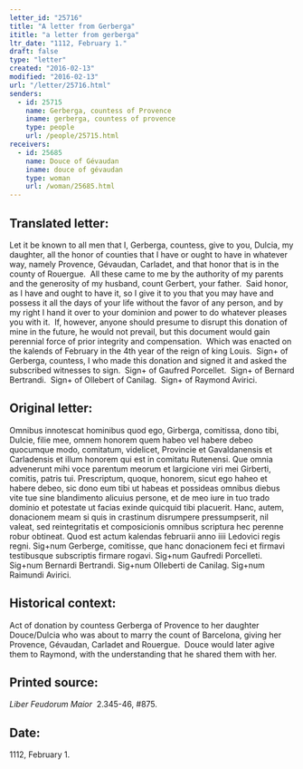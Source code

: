 ```yaml
---
letter_id: "25716"
title: "A letter from Gerberga"
ititle: "a letter from gerberga"
ltr_date: "1112, February 1."
draft: false
type: "letter"
created: "2016-02-13"
modified: "2016-02-13"
url: "/letter/25716.html"
senders:
  - id: 25715
    name: Gerberga, countess of Provence
    iname: gerberga, countess of provence
    type: people
    url: /people/25715.html
receivers:
  - id: 25685
    name: Douce of Gévaudan
    iname: douce of gévaudan
    type: woman
    url: /woman/25685.html
---
```

<h2> Translated letter:</h2><p>Let it be known to all men that I, Gerberga, countess, give to you, Dulcia, my daughter, all the honor of counties that I have or ought to have in whatever way, namely Provence, Gévaudan, Carladet, and that honor that is in the county of Rouergue.&nbsp; All these came to me by the authority of my parents and the generosity of my husband, count Gerbert, your father.&nbsp; Said honor, as I have and ought to have it, so I give it to you that you may have and possess it all the days of your life without the favor of any person, and by my right I hand it over to your dominion and power to do whatever pleases you with it.&nbsp; If, however, anyone should presume to disrupt this donation of mine in the future, he would not prevail, but this document would gain perennial force of prior integrity and compensation.&nbsp; Which was enacted on the kalends of February in the 4th year of the reign of king Louis.&nbsp; Sign+ of Gerberga, countess, I who made this donation and signed it and asked the subscribed witnesses to sign.&nbsp; Sign+ of Gaufred Porcellet.&nbsp; Sign+ of Bernard Bertrandi.&nbsp; Sign+ of Ollebert of Canilag.&nbsp; Sign+ of Raymond Avirici.</p><h2 class="mt-4"> Original letter:</h2><p>Omnibus innotescat hominibus quod ego, Girberga, comitissa, dono tibi, Dulcie, filie mee, omnem honorem quem habeo vel habere debeo quocumque modo, comitatum, videlicet, Provincie et Gavaldanensis et Carladensis et illum honorem qui est in comitatu Rutenensi. Que omnia advenerunt mihi voce parentum meorum et largicione viri mei Girberti, comitis, patris tui. Prescriptum, quoque, honorem, sicut ego haheo et habere debeo, sic dono eum tibi ut habeas et possideas omnibus diebus vite tue sine blandimento alicuius persone, et de meo iure in tuo trado dominio et potestate ut facias exinde quicquid tibi placuerit. Hanc, autem, donacionem meam si quis in crastinum disrumpere pressumpserit, nil valeat, sed reintegritatis et composicionis omnibus scriptura hec perenne&nbsp; robur obtineat. Quod est actum kalendas februarii anno iiii Ledovici regis regni. Sig+num Gerberge, comitisse, que hanc donacionem feci et firmavi testibusque subscriptis firmare rogavi. Sig+num Gaufredi Porcelleti. Sig+num Bernardi Bertrandi. Sig+num Olleberti de Canilag. Sig+num Raimundi Avirici.&nbsp;&nbsp;</p><h2 class="mt-4"> Historical context:</h2><p>Act of donation by countess Gerberga of Provence to her daughter Douce/Dulcia who was about to marry the count of Barcelona, giving her Provence, Gévaudan, Carladet and Rouergue.&nbsp; Douce would later agive them to Raymond, with the understanding that he shared them with her.</p><h2 class="mt-4"> Printed source:</h2><p><em>Liber Feudorum Maior</em>&nbsp; 2.345-46, #875.&nbsp;&nbsp;</p><h2 class="mt-4"> Date:</h2>1112, February 1.